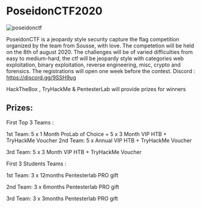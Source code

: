 # PoseidonCTF2020
![poseidonctf](https://ctftime.org/media/cache/fe/48/fe4846476b5a58468961ae161fc24573.png)

PoseidonCTF is a jeopardy style security capture the flag competition organized by the team from Sousse, with love. The competetion will be held on the 8th of august 2020.
The challenges will be of varied difficulties from easy to medium-hard, the ctf will be jeopardy style with categories web exploitation, binary exploitation, reverse engineering, misc, crypto and forensics.
The registrations will open one week before the contest.
Discord : https://discord.gg/9SSH9ug

HackTheBox , TryHackMe & PentesterLab will provide prizes for winners

## Prizes:
First Top 3 Teams :

1st Team: 5 x 1 Month ProLab of Choice + 5 x 3 Month VIP HTB + TryHackMe Voucher
2nd Team: 5 x Annual VIP HTB + TryHackMe Voucher

3rd Team: 5 x 3 Month VIP HTB + TryHackMe Voucher

First 3 Students Teams :

1st Team: 3 x 12months Pentesterlab PRO gift

2nd Team: 3 x 6months Pentesterlab PRO gift

3rd Team: 3 x 3months Pentesterlab PRO gift
